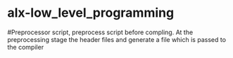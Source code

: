 # alx-low_level_programming
#Preprocessor script, preprocess script before compling. At the preprocessing stage the header files and generate a file which is passed to the compiler
